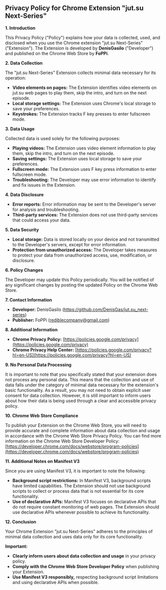 ## Privacy Policy for Chrome Extension "jut.su Next-Series"

**1. Introduction**

This Privacy Policy ("Policy") explains how your data is collected, used, and disclosed when you use the Chrome extension "jut.su Next-Series" ("Extension"). The Extension is developed by **DenisGasilo** ("Developer") and published on the Chrome Web Store by **FoPPi**.

**2. Data Collection**

The "jut.su Next-Series" Extension collects minimal data necessary for its operation:

- **Video elements on pages:** The Extension identifies video elements on jut.su web pages to play them, skip the intro, and turn on the next episode.
- **Local storage settings:** The Extension uses Chrome's local storage to save your preferences.
- **Keystrokes:** The Extension tracks F key presses to enter fullscreen mode.

**3. Data Usage**

Collected data is used solely for the following purposes:

- **Playing videos:** The Extension uses video element information to play them, skip the intro, and turn on the next episode.
- **Saving settings:** The Extension uses local storage to save your preferences.
- **Fullscreen mode:** The Extension uses F key press information to enter fullscreen mode.
- **Troubleshooting:** The Developer may use error information to identify and fix issues in the Extension.

**4. Data Disclosure**

- **Error reports:** Error information may be sent to the Developer's server for analysis and troubleshooting.
- **Third-party services:** The Extension does not use third-party services that could access your data.

**5. Data Security**

- **Local storage:** Data is stored locally on your device and not transmitted to the Developer's servers, except for error information.
- **Protection from unauthorized access:** The Developer takes measures to protect your data from unauthorized access, use, modification, or disclosure.

**6. Policy Changes**

The Developer may update this Policy periodically. You will be notified of any significant changes by posting the updated Policy on the Chrome Web Store.

**7. Contact Information**

- **Developer:** DenisGasilo (https://github.com/DenisGas/jut.su_next-series)
- **Publisher:** FoPPi (rediblecompany@gmail.com)

**8. Additional Information**

- **Chrome Privacy Policy:** [https://policies.google.com/privacy](https://policies.google.com/privacy)
- **Chrome Privacy Help Center:** [https://policies.google.com/privacy?hl=en-US](https://policies.google.com/privacy?hl=en-US)

**9. No Personal Data Processing**

It is important to note that you specifically stated that your extension does not process any personal data. This means that the collection and use of data falls under the category of minimal data necessary for the extension's basic functionality. As a result, you may not need to obtain explicit user consent for data collection. However, it is still important to inform users about how their data is being used through a clear and accessible privacy policy.

**10. Chrome Web Store Compliance**

To publish your Extension on the Chrome Web Store, you will need to provide accurate and complete information about data collection and usage in accordance with the Chrome Web Store Privacy Policy. You can find more information on the Chrome Web Store Developer Policy: [https://developer.chrome.com/docs/webstore/program-policies](https://developer.chrome.com/docs/webstore/program-policies)

**11. Additional Notes on Manifest V3**

Since you are using Manifest V3, it is important to note the following:

- **Background script restrictions:** In Manifest V3, background scripts have limited capabilities. The Extension should not use background scripts to collect or process data that is not essential for its core functionality.
- **Use of declarative APIs:** Manifest V3 focuses on declarative APIs that do not require constant monitoring of web pages. The Extension should use declarative APIs whenever possible to achieve its functionality.

**12. Conclusion**

Your Chrome Extension "jut.su Next-Series" adheres to the principles of minimal data collection and uses data only for its core functionality.

**Important:**

- **Clearly inform users about data collection and usage** in your privacy policy.
- **Comply with the Chrome Web Store Developer Policy** when publishing your Extension.
- **Use Manifest V3 responsibly,** respecting background script limitations and using declarative APIs when possible.
